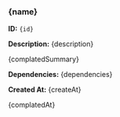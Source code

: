 ### {name}

**ID:** `{id}`

**Description:** {description}

{complatedSummary}

**Dependencies:** {dependencies}

**Created At:** {createAt}

{complatedAt}
